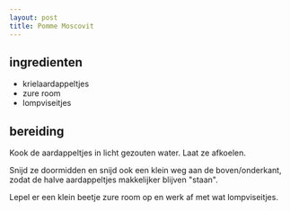 ```yaml
---
layout: post
title: Pomme Moscovit
---
```


## ingredienten 
* krielaardappeltjes
* zure room
* lompviseitjes

##  bereiding 

Kook de aardappeltjes in licht gezouten water. Laat ze afkoelen.

Snijd ze doormidden en snijd ook een klein weg aan de boven/onderkant, zodat de halve aardappeltjes makkelijker blijven "staan".

Lepel er een klein beetje zure room op en werk af met wat lompviseitjes.

